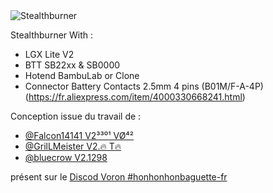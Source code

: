 <picture>
 <img alt="Stealthburner" src="images/Image000.png">
</picture>

Stealthburner With :
 - LGX Lite V2
 - BTT SB22xx & SB0000
 - Hotend BambuLab or Clone
 - Connector Battery Contacts 2.5mm 4 pins (B01M/F-A-4P) (https://fr.aliexpress.com/item/4000330668241.html)

Conception issue du travail de :
 - [@Falcon14141 V2³³⁰¹ VØ⁴²]([@falcon14141](https://discord.com/channels/460117602945990666/500407802414628876))
 - [@GrilLMeister V2.🔥 T🔥]([@aerane](https://discord.com/channels/460117602945990666/500407802414628876))
 - [@bluecrow V2.1298]([@bluecow_9603](https://discord.com/channels/460117602945990666/500407802414628876))


présent sur le [Discod Voron #honhonhonbaguette-fr](https://discord.com/channels/460117602945990666/500407802414628876)
